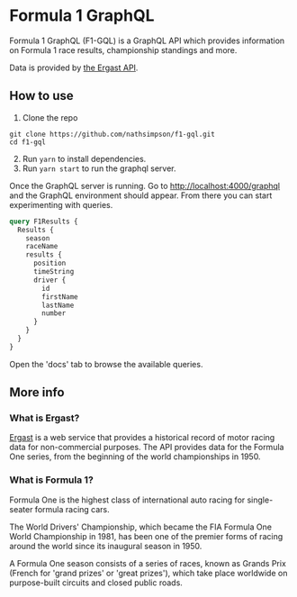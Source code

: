 # Formula 1 GraphQL

Formula 1 GraphQL (F1-GQL) is a GraphQL API which provides information on Formula 1 race results, championship standings and more.

Data is provided by [the Ergast API](http://ergast.com/mrd/).

## How to use

1. Clone the repo

```
git clone https://github.com/nathsimpson/f1-gql.git
cd f1-gql
```

2. Run `yarn` to install dependencies.
3. Run `yarn start` to run the graphql server.

Once the GraphQL server is running. Go to [http://localhost:4000/graphql](http://localhost:4000/graphql) and the GraphQL environment should appear. From there you can start experimenting with queries.

```graphql
query F1Results {
  Results {
    season
    raceName
    results {
      position
      timeString
      driver {
        id
        firstName
        lastName
        number
      }
    }
  }
}
```

Open the 'docs' tab to browse the available queries.

## More info

### What is Ergast?

[Ergast](http://ergast.com/mrd/) is a web service that provides a historical record of motor racing data for non-commercial purposes. The API provides data for the Formula One series, from the beginning of the world championships in 1950.

### What is Formula 1?

Formula One is the highest class of international auto racing for single-seater formula racing cars.

The World Drivers' Championship, which became the FIA Formula One World Championship in 1981, has been one of the premier forms of racing around the world since its inaugural season in 1950.

A Formula One season consists of a series of races, known as Grands Prix (French for 'grand prizes' or 'great prizes'), which take place worldwide on purpose-built circuits and closed public roads.
